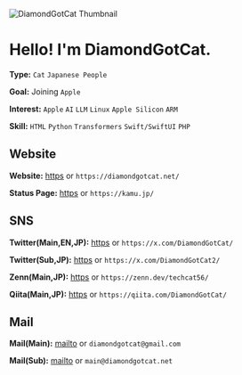 ![DiamondGotCat Thumbnail](https://github.com/user-attachments/assets/47af90f5-1483-4361-835b-ebcbc56ac879)

# Hello! I'm DiamondGotCat.

**Type:** `Cat` `Japanese People`

**Goal:** Joining `Apple`

**Interest:** `Apple` `AI` `LLM` `Linux` `Apple Silicon` `ARM`

**Skill:** `HTML` `Python` `Transformers` `Swift/SwiftUI` `PHP`

## Website
**Website:** [https](https://diamondgotcat.net/) or `https://diamondgotcat.net/`

**Status Page:** [https](https://kamu.jp/) or `https://kamu.jp/`

## SNS
**Twitter(Main,EN,JP):** [https](https://x.com/DiamondGotCat/) or `https://x.com/DiamondGotCat/`

**Twitter(Sub,JP):** [https](https://x.com/DiamondGotCat2/) or `https://x.com/DiamondGotCat2/`

**Zenn(Main,JP):** [https](https://zenn.dev/techcat56/) or `https://zenn.dev/techcat56/`

**Qiita(Main,JP):** [https](https://qiita.com/DiamondGotCat/) or `https://qiita.com/DiamondGotCat/`

## Mail
**Mail(Main):** [mailto](mailto:diamondgotcat@gmail.com) or `diamondgotcat@gmail.com`

**Mail(Sub):** [mailto](mailto:main@diamondgotcat.net) or `main@diamondgotcat.net`
